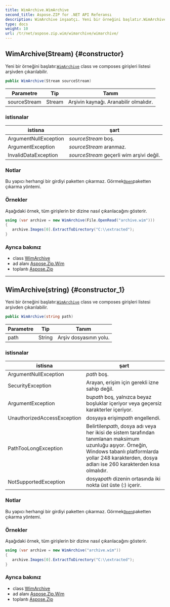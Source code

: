 ```yaml
---
title: WimArchive.WimArchive
second_title: Aspose.ZIP for .NET API Referansı
description: WimArchive inşaatçı. Yeni bir örneğini başlatır.WimArchive class ve composes girişleri listesi arşivden çıkarılabilir.
type: docs
weight: 10
url: /tr/net/aspose.zip.wim/wimarchive/wimarchive/
---
```

## WimArchive(Stream) {#constructor}

Yeni bir örneğini başlatır.[`WimArchive`](../) class ve composes girişleri listesi arşivden çıkarılabilir.

```csharp
public WimArchive(Stream sourceStream)
```

| Parametre | Tip | Tanım |
| --- | --- | --- |
| sourceStream | Stream | Arşivin kaynağı. Aranabilir olmalıdır. |

### istisnalar

| istisna | şart |
| --- | --- |
| ArgumentNullException | *sourceStream* boş. |
| ArgumentException | *sourceStream* aranmaz. |
| InvalidDataException | *sourceStream* geçerli wim arşivi değil. |

### Notlar

Bu yapıcı herhangi bir girdiyi paketten çıkarmaz. Görmek[`Open`](../../wimfileentry/open/)paketten çıkarma yöntemi.

### Örnekler

Aşağıdaki örnek, tüm girişlerin bir dizine nasıl çıkarılacağını gösterir.

```csharp
using (var archive = new WimArchive(File.OpenRead("archive.wim")))
{ 
   archive.Images[0].ExtractToDirectory("C:\\extracted");
}
```

### Ayrıca bakınız

* class [WimArchive](../)
* ad alanı [Aspose.Zip.Wim](../../wimarchive/)
* toplantı [Aspose.Zip](../../../)

---

## WimArchive(string) {#constructor_1}

Yeni bir örneğini başlatır.[`WimArchive`](../) class ve composes girişleri listesi arşivden çıkarılabilir.

```csharp
public WimArchive(string path)
```

| Parametre | Tip | Tanım |
| --- | --- | --- |
| path | String | Arşiv dosyasının yolu. |

### istisnalar

| istisna | şart |
| --- | --- |
| ArgumentNullException | *path* boş. |
| SecurityException | Arayan, erişim için gerekli izne sahip değil. |
| ArgumentException | bu*path* boş, yalnızca beyaz boşluklar içeriyor veya geçersiz karakterler içeriyor. |
| UnauthorizedAccessException | dosyaya erişim*path* engellendi. |
| PathTooLongException | Belirtilen*path*, dosya adı veya her ikisi de sistem tarafından tanımlanan maksimum uzunluğu aşıyor. Örneğin, Windows tabanlı platformlarda yollar 248 karakterden, dosya adları ise 260 karakterden kısa olmalıdır. |
| NotSupportedException | dosya*path* dizenin ortasında iki nokta üst üste (:) içerir. |

### Notlar

Bu yapıcı herhangi bir girdiyi paketten çıkarmaz. Görmek[`Open`](../../wimfileentry/open/)paketten çıkarma yöntemi.

### Örnekler

Aşağıdaki örnek, tüm girişlerin bir dizine nasıl çıkarılacağını gösterir.

```csharp
using (var archive = new WimArchive("archive.wim")) 
{ 
   archive.Images[0].ExtractToDirectory("C:\\extracted");
}
```

### Ayrıca bakınız

* class [WimArchive](../)
* ad alanı [Aspose.Zip.Wim](../../wimarchive/)
* toplantı [Aspose.Zip](../../../)


